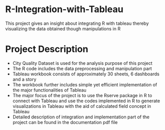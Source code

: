 # R-Integration-with-Tableau
This project gives an insight about integrating R with tableau thereby visualizing the data obtained though manipulations in R

# Project Description
- City Quality Dataset is used for the analysis purpose of this project
- The R code includes the data preprocessing and manipulation part
- Tableau workbook consists of approximately 30 sheets, 6 dashboards and a story
- The workbook further includes simple yet efficient implementation of the major functionalities of Tableau
- The major focus of the project is to use the Rserve package in R to connect with Tableau and use the codes implemented in R to generate visualizations in Tableau with the aid of calculated field concept in Tableau
- Detailed description of integration and implementation part of the project can be found in the documentation pdf file
